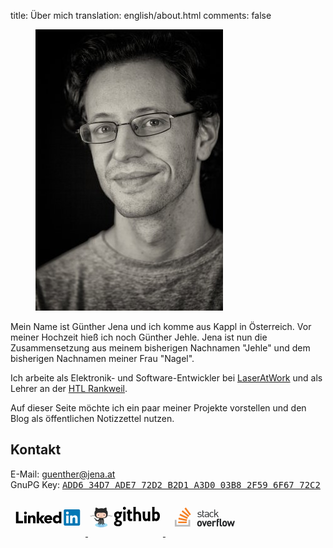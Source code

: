 title: Über mich
translation: english/about.html
comments: false

<figure class="image is-pulled-right"><img src="assets/guenther_jena_jehle.jpg" alt="Foto von Günther Jena"></figure>

Mein Name ist Günther Jena und ich komme aus Kappl in Österreich. Vor meiner Hochzeit hieß ich noch Günther Jehle. Jena ist nun die Zusammensetzung aus meinem bisherigen Nachnamen "Jehle" und dem bisherigen Nachnamen meiner Frau "Nagel".

Ich arbeite als Elektronik- und Software-Entwickler bei [LaserAtWork](https://laseratwork.com) und als Lehrer an der [HTL Rankweil](https://www.htl-rankweil.at).

Auf dieser Seite möchte ich ein paar meiner Projekte vorstellen und den Blog als öffentlichen Notizzettel nutzen.

## Kontakt
E-Mail: <a href="mailto:guenther@jena.at">guenther@jena.at</a><br />
GnuPG Key: [<samp>ADD6 34D7 ADE7 72D2 B2D1  A3D0 03B8 2F59 6F67 72C2</samp>](assets/jena.asc)

<span class="is-size-2">
  <a href="https://www.linkedin.com/in/guenther-jena" title="Linkedin">
    <svg xmlns="http://www.w3.org/2000/svg" width="120" height="60"><g transform="matrix(.424533 0 0 .424533 8.778874 17.021191)"><path d="M26.896 43.398v8.704H0V9.043h9.433v34.355zM31.062 22.9h9.066v29.2h-9.066zm4.534-14.505a5.26 5.26 0 0 1 5.259 5.257c0 2.906-2.356 5.255-5.26 5.255s-5.256-2.35-5.256-5.255a5.26 5.26 0 0 1 5.256-5.257m61.76 14.502h11.1l-11.9 13.5L108.207 52.1H96.825l-9.62-14.425h-.117V52.1h-9.063V9.04h9.063v25.735zm-52.212.017h8.702v4h.12c1.208-2.297 4.17-4.713 8.58-4.713 9.188 0 10.88 6.043 10.88 13.898v16H64.36V37.903c0-3.386-.062-7.735-4.716-7.735-4.713 0-5.436 3.687-5.436 7.493v14.43h-9.066V22.914zm82.407 11.194c.06-3.022-2.298-5.56-5.564-5.56-3.987 0-6.164 2.72-6.403 5.56zm7.674 12.93c-2.9 3.687-7.673 5.804-12.4 5.804-9.064 0-16.317-6.047-16.317-15.414s7.253-15.4 16.317-15.4c8.468 0 13.78 6.043 13.78 15.4v2.84h-21.032c.72 3.445 3.323 5.68 6.83 5.68 2.962 0 4.955-1.5 6.467-3.567zm20.27-17.072c-4.53 0-7.248 3.024-7.248 7.432 0 4.416 2.72 7.434 7.248 7.434 4.536 0 7.257-3.018 7.257-7.434-.001-4.408-2.72-7.432-7.257-7.432m15.6 22.12h-8.342v-3.87h-.118c-1.395 2.115-4.897 4.594-9.008 4.594-8.706 0-14.446-6.283-14.446-15.17 0-8.16 5.076-15.654 13.416-15.654 3.75 0 7.255 1.027 9.3 3.867h.118V9.04h9.07z"/><path d="M236.78 0h-52.107c-2.5 0-4.513 1.974-4.513 4.406v52.327c0 2.435 2.023 4.41 4.513 4.41h52.107c2.494 0 4.526-1.976 4.526-4.41V4.406C241.307 1.974 239.275 0 236.78 0z" fill="#0177b5"/><path d="M189.226 22.923h9.07v29.18h-9.07zm4.537-14.505a5.26 5.26 0 0 1 5.255 5.257 5.26 5.26 0 0 1-5.255 5.259 5.26 5.26 0 0 1-5.26-5.259 5.26 5.26 0 0 1 5.26-5.257m10.22 14.505h8.698V26.9h.12c1.2-2.294 4.17-4.713 8.58-4.713 9.184 0 10.88 6.044 10.88 13.9v16.005H223.2v-14.2c0-3.384-.062-7.737-4.713-7.737-4.72 0-5.443 3.686-5.443 7.492v14.435h-9.06v-29.18z" fill="#fff"/></g></svg>
  </a>
  <a href="https://github.com/semiversus" title="Github">
    <svg xmlns="http://www.w3.org/2000/svg" xmlns:xlink="http://www.w3.org/1999/xlink" width="120" height="60"><defs><clipPath id="A"><path d="M0 216h216V0H0v216z"/></clipPath><clipPath id="B"><path d="M121.724 55.66c.343 1.114.4 2.832-3.038 2.054 0 0-9.395-1.342-9.843-12.303l-.214-21h-2.258l-.213 21c-.448 10.96-9.842 12.303-9.842 12.303-3.428.778-3.383-.938-3.04-2.052-3.37 5.738-12.394 4.996-12.394 4.996-3.133-1.117-.224-3.13-.224-3.13 4.92-1.788 5.37-7.158 5.37-7.158V35.2l.52-11.728c1.117-5.224 3.874-8.312 6.578-10.13l28.803.033c3.484 2.365 7.047 6.846 7.047 15.307V50.37s.447 5.37 5.37 7.158c0 0 2.906 2.014-.225 3.13 0 0-.382.03-1.017.032-2.455 0-8.7-.47-11.378-5.03M94.53 34.04v16.552c0 1.617-.285 2.977-.773 4.12 3.24-2.526 3.457-8.855 3.457-8.855v-20.66c-3.225 2.282-2.684 8.846-2.684 8.846M117.8 45.86s.217 6.33 3.456 8.855c-.487-1.143-.772-2.503-.772-4.12V34.042s.54-6.1-2.684-8.612v20.43z"/></clipPath><clipPath id="C"><path d="M0 216h216V0H0v216z"/></clipPath><path id="D" d="M158.542 54.996c0-9.73-22.538-17.617-50.34-17.617s-50.34 7.887-50.34 17.617 22.537 17.62 50.34 17.62 50.34-7.9 50.34-17.62"/><path id="E" d="M75.282 93.676c0-.555-.65-1.006-1.454-1.006s-1.455.45-1.455 1.006.65 1.008 1.455 1.008 1.454-.45 1.454-1.008"/></defs><g transform="matrix(.198578 0 0 -.198578 -.187848 52.8501)"><g clip-path="url(#C)"><use xlink:href="#D" fill="#a0dcf2"/></g><g clip-path="url(#B)"><use xlink:href="#D" fill="#82bde7"/></g><g clip-path="url(#A)"><path d="M50.7 106.8l-1.453-5.063s-.378-1.83 1.346-2.154c1.8.035 1.653 1.72 1.527 2.266l-1.42 4.95z" fill="#a0dcf2"/><path d="M197.042 128.027l.133.658c-14.768 2.953-29.922 2.983-39.1 2.602 1.506 5.426 1.96 11.67 1.96 18.633 0 9.986-3.752 17.975-9.843 24.054 1.065 3.435 2.487 11.066-1.42 20.833 0 0-6.9 2.188-22.476-8.243-6.106 1.526-12.604 2.28-19.112 2.28-7.16 0-14.395-.912-21.143-2.763-16.086 10.975-23.186 8.727-23.186 8.727-4.636-11.6-1.77-20.17-.9-22.302-5.448-5.88-8.774-13.384-8.774-22.585 0-6.947.792-13.178 2.724-18.594-9.247.336-23.85.207-38.1-2.64l.132-.658c14.325 2.865 29.018 2.965 38.2 2.617.425-1.12.9-2.2 1.43-3.26-9.088-.293-24.604-1.45-39.475-5.646l.182-.645c14.988 4.227 30.64 5.356 39.64 5.63 5.43-10.12 16.135-16.658 35.18-18.7-2.704-1.816-5.46-4.904-6.58-10.13-3.683-1.76-15.343-6.062-22.34 5.97 0 0-3.916 7.16-11.412 7.72 0 0-7.27.1-.503-4.53 0 0 4.867-2.293 8.223-10.9 0 0 4.38-14.695 25.512-9.98v-15.18s-.447-5.37-5.37-7.158c0 0-2.908-2.014.224-3.13 0 0 13.645-1.12 13.645 10.065v16.552s-.54 6.565 2.683 8.846V68.963s-.222-6.487-3.578-8.948c0 0-2.237-4.025 2.684-2.908 0 0 9.394 1.342 9.842 12.303l.214 27.513h2.257l.215-27.513c.447-10.96 9.842-12.303 9.842-12.303 4.92-1.117 2.683 2.908 2.683 2.908-3.355 2.46-3.578 8.948-3.578 8.948v26.953c3.223-2.5 2.684-8.612 2.684-8.612V70.752c0-11.184 13.644-10.065 13.644-10.065 3.13 1.117.225 3.13.225 3.13-4.922 1.8-5.37 7.158-5.37 7.158v21.697c0 8.46-3.563 12.942-7.047 15.307 20.3 2.014 30.056 8.572 34.548 18.762 8.896-.244 24.906-1.328 40.22-5.65l.182.645c-15.227 4.295-31.13 5.406-40.117 5.668.426 1.03.797 2.1 1.127 3.2 9.105.4 24.328.385 39.154-2.58" fill="#292929"/><path d="M140.178 150.4c4.375-3.963 6.934-8.75 6.934-13.905 0-24.075-17.948-24.728-40.085-24.728S66.94 115.09 66.94 136.485c0 5.122 2.524 9.878 6.845 13.825 7.206 6.578 19.404 3.095 33.24 3.095 13.782 0 25.934 3.518 33.15-3.015" fill="#f5cdb5"/><path d="M93.697 135.258c0-6.63-3.734-12.006-8.34-12.006s-8.342 5.375-8.342 12.006 3.736 12.004 8.342 12.004 8.34-5.373 8.34-12.004" fill="#fff"/><path d="M91.02 135.107c0-4.42-2.5-8.002-5.56-8.002s-5.56 3.582-5.56 8.002 2.488 8.006 5.56 8.006 5.56-3.584 5.56-8.006" fill="#b1645a"/><path d="M138.443 135.258c0-6.63-3.734-12.006-8.342-12.006s-8.34 5.375-8.34 12.006 3.735 12.004 8.34 12.004 8.342-5.373 8.342-12.004" fill="#fff"/><path d="M135.766 135.107c0-4.42-2.5-8.002-5.56-8.002s-5.56 3.582-5.56 8.002 2.5 8.006 5.56 8.006 5.56-3.584 5.56-8.006m-26.536-10.5c0-1.152-.934-2.086-2.086-2.086s-2.086.934-2.086 2.086.933 2.086 2.086 2.086 2.086-.934 2.086-2.086m-6.945-5.275a.67.67 0 1 0 1.265.447c.536-1.515 1.973-2.533 3.577-2.533s3.04 1.018 3.578 2.533a.67.67 0 1 0 1.264-.447 5.15 5.15 0 0 0-9.684 0" fill="#b1645a"/><g fill="#c5e6da"><path d="M56.04 109.785c0-.557-.652-1.006-1.455-1.006s-1.454.45-1.454 1.006.65 1.008 1.454 1.008 1.455-.45 1.455-1.008m4.028-2.235c0-.557-.652-1.008-1.455-1.008s-1.454.45-1.454 1.008.65 1.006 1.454 1.006 1.455-.45 1.455-1.006m2.462-2.9c0-.555-.65-1.006-1.455-1.006s-1.453.45-1.453 1.006.65 1.008 1.453 1.008 1.455-.45 1.455-1.008m2.235-3.357c0-.557-.65-1.008-1.453-1.008s-1.455.45-1.455 1.008.65 1.008 1.455 1.008 1.453-.45 1.453-1.008m2.462-3.143c0-.555-.65-1.006-1.454-1.006s-1.455.45-1.455 1.006.652 1.008 1.455 1.008 1.454-.45 1.454-1.008m3.357-2.683c0-.557-.65-1.008-1.455-1.008s-1.453.45-1.453 1.008.65 1.006 1.453 1.006 1.455-.45 1.455-1.006"/><use xlink:href="#E"/><use xlink:href="#E" x="4.676"/><path d="M84.704 94.455c0-.557-.65-1.008-1.454-1.008s-1.455.45-1.455 1.008.65 1.008 1.455 1.008 1.454-.45 1.454-1.008"/></g></g></g><path d="M50.666 21.143c1.1 0 2.353-.273 3.785-.818v3.513c-.318.114-.773.24-1.364.375.182.523.273 1.012.273 1.466 0 1.455-.443 2.728-1.33 3.82a5.13 5.13 0 0 1-3.376 1.9c-.9.136-1.364.625-1.364 1.466 0 .296.148.6.443.887.386.432.955.705 1.705.818 3.25.5 4.877 1.853 4.877 4.058 0 3.524-2.103 5.286-6.3 5.286-1.728 0-3.15-.307-4.263-.92-1.4-.773-2.114-2-2.114-3.65 0-1.9 1.057-3.217 3.17-3.922v-.068c-.773-.477-1.16-1.205-1.16-2.182 0-1.273.364-2.07 1.1-2.387v-.068c-.728-.25-1.375-.818-1.944-1.705-.637-.955-.955-1.978-.955-3.07 0-1.637.58-3 1.74-4.092a5.7 5.7 0 0 1 4-1.534 6.15 6.15 0 0 1 3.103.818m-5.115 4.842c0 1.57.716 2.353 2.148 2.353 1.387 0 2.08-.796 2.08-2.387 0-.66-.16-1.228-.477-1.705-.386-.523-.92-.784-1.603-.784-1.432 0-2.148.84-2.148 2.524m5.252 13.095c0-1.16-.955-1.74-2.865-1.74-1.842 0-2.762.602-2.762 1.807 0 1.182 1 1.773 3 1.773 1.75 0 2.626-.614 2.626-1.84M58.3 17.835c-.66 0-1.228-.25-1.705-.75a2.55 2.55 0 0 1-.682-1.773c0-.705.227-1.307.682-1.807.477-.5 1.046-.75 1.705-.75.637 0 1.182.25 1.637.75.477.5.716 1.103.716 1.807a2.48 2.48 0 0 1-.716 1.773c-.455.5-1 .75-1.637.75m-1.944 17.8c.045-.455.068-1.228.068-2.32V22.712l-.068-2.217H60.2c-.045.432-.068 1.148-.068 2.148v10.47l.068 2.524h-3.854m11-15.142h2.967v3.308a9.98 9.98 0 0 1-.648-.034l-.853-.034h-1.466v6.343c0 1.523.5 2.285 1.5 2.285a3.32 3.32 0 0 0 1.91-.58v3.4c-.84.455-1.853.682-3.035.682-1.66 0-2.808-.6-3.444-1.773-.477-.887-.716-2.285-.716-4.194v-6.104h.034v-.068l-.512-.034a8.61 8.61 0 0 0-1.16.102v-3.308h1.67v-1.33c0-.637-.034-1.148-.102-1.535h3.956c-.068.432-.102.92-.102 1.466v1.398m12.1-.092c-.978 0-2 .34-3.07 1.023v-5.968l.068-2.558h-3.888c.068.364.102 1.216.102 2.558v18.04l-.102 2.148h3.956c0-.068-.023-.34-.068-.82l-.068-1.33V25.1c.796-.75 1.57-1.125 2.32-1.125.864 0 1.523.432 1.978 1.296.34.682.512 1.535.512 2.558l-.034 4.604c0 .773-.057 1.84-.17 3.206h4.126c-.1-.568-.136-1.614-.136-3.137V27.83c0-1.978-.443-3.66-1.33-5.047-1-1.6-2.4-2.387-4.195-2.387M92.55 35.773c-1.796 0-3.126-.796-4-2.387-.682-1.296-1.023-3-1.023-5.08v-4.672l-.136-3.137h4.092c-.068.5-.114 1.57-.136 3.206l-.034 4.604c0 1.296.148 2.228.443 2.796.34.705.966 1.057 1.876 1.057.637 0 1.353-.375 2.148-1.125v-8.4a14.89 14.89 0 0 0-.068-1.33l-.068-.818H99.6c-.045.387-.068 1.103-.068 2.148V33.08l.068 2.558h-3.7V34.4c-1.046.9-2.16 1.364-3.342 1.364m16.77-.034a4 4 0 0 1-3.069-1.33v1.228h-3.615c.068-.387.102-1.103.102-2.148V15.45l-.102-2.558h3.888c-.046.4-.068 1.262-.068 2.558v5.934c1.046-.66 2.07-1 3.07-1 1.796 0 3.206.796 4.23 2.387.864 1.387 1.296 3.07 1.296 5.047 0 2.023-.455 3.785-1.364 5.286-1.1 1.75-2.546 2.626-4.365 2.626m-.512-11.765c-.75 0-1.535.375-2.353 1.125V31c.728.705 1.444 1.057 2.148 1.057.887 0 1.557-.5 2.012-1.466.364-.773.546-1.694.546-2.762 0-2.57-.784-3.853-2.353-3.853"/></svg>
  </a>
  <a href="https://stackoverflow.com/users/166605/g%c3%bcnther-jena" title="Stackoverflow">
    <svg xmlns="http://www.w3.org/2000/svg" width="120" height="60"><path d="M55.51 24.685l-1.356-.113c-1.045-.085-1.47-.508-1.47-1.215 0-.847.65-1.384 1.864-1.384.876 0 1.638.198 2.232.678l.79-.79c-.763-.62-1.808-.904-3.023-.904-1.78 0-3.08.932-3.08 2.458 0 1.384.876 2.12 2.514 2.26l1.384.113c.96.085 1.384.48 1.384 1.215 0 .99-.847 1.47-2.232 1.47-1.045 0-1.95-.282-2.6-.96l-.82.82c.932.876 2.034 1.215 3.446 1.215 2.034 0 3.418-.932 3.418-2.542.028-1.638-.99-2.175-2.458-2.316zM66.017 20.9c-1.356 0-2.203.254-2.938 1.215l.79.79c.48-.706 1.045-.96 2.12-.96 1.525 0 2.147.62 2.147 1.836v.82h-2.514c-1.864 0-2.88.96-2.88 2.43 0 .678.226 1.3.62 1.695.537.537 1.215.763 2.373.763 1.13 0 1.723-.226 2.43-.904v.82h1.215v-5.706c-.028-1.808-1.13-2.797-3.36-2.797zm2.12 5.537c0 .706-.14 1.186-.424 1.44-.537.508-1.158.565-1.864.565-1.328 0-1.92-.452-1.92-1.44 0-.96.62-1.47 1.864-1.47h2.345zM74.152 22c.79 0 1.3.226 1.92.932l.82-.79c-.847-.932-1.582-1.215-2.74-1.215-2.12 0-3.7 1.44-3.7 4.294s1.6 4.294 3.7 4.294c1.158 0 1.893-.31 2.768-1.243l-.847-.79c-.62.706-1.13.96-1.92.96-.82 0-1.497-.31-1.95-.96-.395-.537-.537-1.186-.537-2.26 0-1.045.14-1.695.537-2.26.452-.65 1.13-.96 1.95-.96zm10.508-.99h-1.525l-3.813 3.7v-7.43h-1.215v12.118h1.215v-3.05l1.497-1.497 2.797 4.548h1.525l-3.474-5.395zM61.385 22.34l1.13-1.13h-2.316v-2.768h-1.215v8.7c0 1.243.706 2.26 2.147 2.26h.876v-1.045h-.65c-.79 0-1.13-.452-1.13-1.215V22.34z" fill="#222426"/><path d="M14.92 44.577V33.683h2.714v8.18h19.036v-8.18h2.75v10.894z" fill="#bcbbbb"/><path d="M20.647 32.94l13.348 2.788.558-2.677-13.348-2.788zm1.747-6.395l12.344 5.763 1.153-2.454-12.344-5.8zm3.42-6.06l10.485 8.7 1.747-2.082-10.485-8.7zm6.767-6.432l-2.194 1.636 8.142 10.93 2.194-1.636zM20.35 39.112h13.608v-2.714H20.35v2.714z" fill="#f48024"/><path d="M54.493 35.322c-1.3 0-2.147.508-2.684 1.073-.79.82-.99 1.808-.99 3.4s.198 2.57.99 3.4c.537.565 1.412 1.073 2.684 1.073 1.3 0 2.175-.508 2.712-1.073.79-.82.99-1.808.99-3.4s-.198-2.57-.99-3.4c-.537-.565-1.44-1.073-2.712-1.073zm1.017 6.582c-.254.254-.593.395-1.017.395s-.763-.14-1.017-.395c-.452-.452-.508-1.215-.508-2.12s.057-1.667.508-2.12c.254-.254.565-.395 1.017-.395.424 0 .763.14 1.017.395.452.452.508 1.215.508 2.12s-.057 1.667-.508 2.12zm8.474-6.47l-1.75 5.395-1.78-5.395h-2.288l3.22 8.73h1.695l3.192-8.73zM70 35.322c-2.26 0-3.813 1.6-3.813 4.463 0 3.53 1.977 4.463 4.04 4.463 1.582 0 2.43-.48 3.305-1.384l-1.328-1.3c-.565.565-1.017.82-1.977.82-1.215 0-1.92-.82-1.92-1.95h5.452v-.96c.028-2.373-1.356-4.152-3.757-4.152zm-1.667 3.644c.028-.395.056-.62.198-.932.226-.508.706-.904 1.47-.904a1.57 1.57 0 0 1 1.469.904c.14.31.198.565.198.932zm8.672-2.712v-.847h-2.12v8.757h2.175V38.91c0-1.102.734-1.6 1.412-1.6.537 0 .82.17 1.158.508l1.638-1.638c-.593-.593-1.215-.82-2.062-.82-.96-.028-1.78.424-2.203.904zm4.915-1.723v9.632h2.175V37.27h1.6v-1.667h-1.6v-.96c0-.508.254-.79.763-.79h.847v-1.836h-1.243c-1.75 0-2.542 1.27-2.542 2.514zm12.768.79c-1.3 0-2.147.508-2.684 1.073-.79.82-.99 1.808-.99 3.4s.198 2.57.99 3.4c.537.565 1.412 1.073 2.684 1.073 1.3 0 2.175-.508 2.712-1.073.79-.82.99-1.808.99-3.4s-.198-2.57-.99-3.4c-.537-.565-1.44-1.073-2.712-1.073zm1.017 6.582c-.254.254-.593.395-1.017.395s-.763-.14-1.017-.395c-.452-.452-.508-1.215-.508-2.12s.056-1.667.508-2.12c.254-.254.565-.395 1.017-.395.424 0 .763.14 1.017.395.452.452.508 1.215.508 2.12s-.056 1.667-.508 2.12zm12.966-6.47l-1.412 5.395-1.78-5.395H103.9l-1.78 5.395-1.412-5.395H98.4l2.684 8.73h1.78l1.836-5.48 1.836 5.48h1.78l2.655-8.73zm-19.745 6.1v-9.52h-2.175v9.632c0 1.243.763 2.486 2.542 2.486h1.243V42.3H89.7c-.537 0-.763-.254-.763-.763z" fill="#222426"/></svg>
  </a>
</span>
